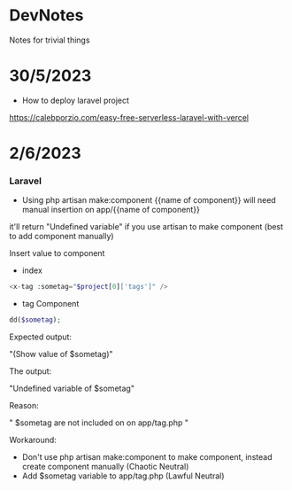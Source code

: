 # DevNotes
Notes for trivial things

# 30/5/2023
- How to deploy laravel project

https://calebporzio.com/easy-free-serverless-laravel-with-vercel

# 2/6/2023

### Laravel

- Using php artisan make:component {{name of component}} will need manual insertion on app/{{name of component}}

it'll return "Undefined variable" if you use artisan to make component (best to add component manually)

Insert value to component

- index
```php
<x-tag :sometag="$project[0]['tags']" />
```

- tag Component
```php
dd($sometag);
```

Expected output:

"(Show value of $sometag)"

The output:

"Undefined variable of $sometag"

Reason:

" $sometag are not included on on app/tag.php "

Workaround:

- Don't use php artisan make:component to make component, instead create component manually (Chaotic Neutral)
- Add $sometag variable to app/tag.php (Lawful Neutral)
